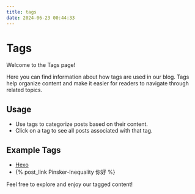 ```yaml
---
title: tags
date: 2024-06-23 00:44:33
---
```


# Tags

Welcome to the Tags page!

Here you can find information about how tags are used in our blog. Tags help organize content and make it easier for readers to navigate through related topics.

## Usage

- Use tags to categorize posts based on their content.
- Click on a tag to see all posts associated with that tag.

## Example Tags

- [Hexo](/about/)
- {% post_link Pinsker-Inequality 你好 %}

Feel free to explore and enjoy our tagged content!
